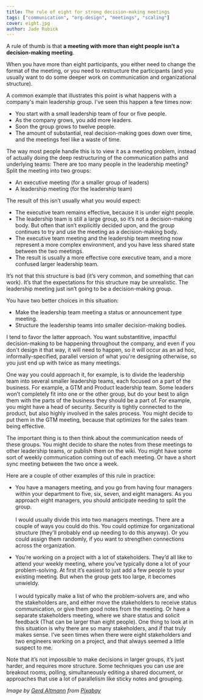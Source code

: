 ```yaml
---
title: The rule of eight for strong decision-making meetings
tags: ["communication", "org-design", "meetings", "scaling"]
cover: eight.jpg
author: Jade Rubick
---
```


A rule of thumb is that **a meeting with more than eight people isn’t a decision-making meeting**. 

When you have more than eight participants, you either need to change the format of the meeting, or you need to restructure the participants (and you usually want to do some deeper work on communication and organizational structure).

<re-img src="eight.jpg"></re-img>

A common example that illustrates this point is what happens with a company's main leadership group. I've seen this happen a few times now:

*   You start with a small leadership team of four or five people. 
*   As the company grows, you add more leaders. 
*   Soon the group grows to twelve people.
*   The amount of substantial, real decision-making goes down over time, and the meetings feel like a waste of time.

The way most people handle this is to view it as a meeting problem, instead of actually doing the deep restructuring of the communication paths and underlying teams: There are too many people in the leadership meeting? Split the meeting into two groups:

*   An executive meeting (for a smaller group of leaders)
*   A leadership meeting (for the leadership team)

The result of this isn’t usually what you would expect:

*   The executive team remains effective, because it is under eight people. 
*   The leadership team is still a large group, so it’s not a decision-making body. But often that isn’t explicitly decided upon, and the group continues to try and use the meeting as a decision-making body.
*   The executive team meeting and the leadership team meeting now represent a more complex environment, and you have less shared state between the two meetings. 
*   The result is usually a more effective core executive team, and a more confused larger leadership team.

It’s not that this structure is bad (it’s very common, and something that can work). It’s that the expectations for this structure may be unrealistic. The leadership meeting just isn’t going to be a decision-making group. 

You have two better choices in this situation:

* Make the leadership team meeting a status or announcement type meeting.
* Structure the leadership teams into smaller decision-making bodies.

I tend to favor the latter approach. You want substantitive, impactful decision-making to be happening throughout the company, and even if you don't design it that way, it will need to happen, so it will occur as an ad hoc, informally-specified, parallel version of what you're designing otherwise, so you just end up with twice as many meetings. 

One way you could approach it, for example, is to divide the leadership team into several smaller leadership teams, each focused on a part of the business. For example, a GTM and Product leadership team. Some leaders won’t completely fit into one or the other group, but do your best to align them with the parts of the business they should be a part of. For example, you might have a head of security. Security is tightly connected to the product, but also highly involved in the sales process. You might decide to put them in the GTM meeting, because that optimizes for the sales team being effective.

The important thing is to then think about the communication needs of these groups. You might decide to share the notes from these meetings to other leadership teams, or publish them on the wiki. You might have some sort of weekly communication coming out of each meeting. Or have a short sync meeting between the two once a week.

Here are a couple of other examples of this rule in practice: 

*   You have a managers meeting, and you go from having four managers within your department to five, six, seven, and eight managers. As you approach eight managers, you should anticipate needing to split the group.  \
\
I would usually divide this into two managers meetings. There are a couple of ways you could do this. You could optimize for organizational structure (they'll probably end up needing to do this anyway). Or you could assign them randomly, if you want to strengthen connections across the organization. 

*   You’re working on a project with a lot of stakeholders. They’d all like to attend your weekly meeting, where you’ve typically done a lot of your problem-solving. At first it’s easiest to just add a few people to your existing meeting. But when the group gets too large, it becomes unwieldy.  \
 \
I would typically make a list of who the problem-solvers are, and who the stakeholders are, and either move the stakeholders to receive status communication, or give them good notes from the meeting. Or have a separate stakeholders meeting, where we share status and solicit feedback (That can be larger than eight people). One thing to look at in this situation is why there are so many stakeholders, and if that truly makes sense. I’ve seen times when there were eight stakeholders and two engineers working on a project, and that always seemed a little suspect to me. 

Note that it’s not impossible to make decisions in larger groups, it’s just harder, and requires more structure. Some techniques you can use are breakout rooms, polling, simultaneously editing a shared document, or approaches that use a lot of parallelism like sticky notes and grouping.

_Image by <a href="https://pixabay.com/users/geralt-9301/">Gerd Altmann</a> from <a href="https://pixabay.com/">Pixabay</a>_